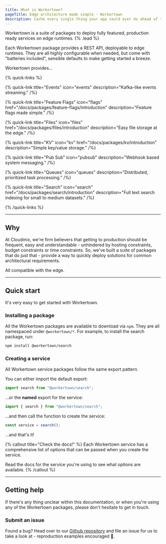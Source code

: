 ```yaml
---
title: What is Workertown?
pageTitle: Edge architecture made simple - Workertown
description: Cache every single thing your app could ever do ahead of time, so your code never even has to run at all.
---
```


Workertown is a suite of packages to deploy fully featured, production ready
services on edge runtimes. {% .lead %}

Each Workertown package provides a REST API, deployable to edge runtimes. They
are all highly configurable when needed, but come with "batteries included",
sensible defaults to make getting started a breeze.

Workertown provides...

{% quick-links %}

{% quick-link title="Events" icon="events" description="Kafka-like events streaming." /%}

{% quick-link title="Feature Flags" icon="flags" href="/docs/packages/feature-flags/introduction" description="Feature flags made simple." /%}

{% quick-link title="Files" icon="files" href="/docs/packages/files/introduction" description="Easy file storage at the edge." /%}

{% quick-link title="KV" icon="kv" href="/docs/packages/kv/introduction" description="Simple key/value storage." /%}

{% quick-link title="Pub Sub" icon="pubsub" description="Webhook based system messaging." /%}

{% quick-link title="Queues" icon="queues" description="Distributed, prioritized task processing." /%}

{% quick-link title="Search" icon="search" href="/docs/packages/search/introduction" description="Full text search indexing for small to medium datasets." /%}

{% /quick-links %}

---

## Why

At Cloudmix, we're firm believers that getting to production should be frequent,
easy and understandable - unhindered by hosting constraints, budget constraints
or time constraints. So, we've built a suite of packages that do just that -
provide a way to quickly deploy solutions for common architectural requirements.

All compatible with the edge.

---

## Quick start

It's very easy to get started with Workertown.

### Installing a package

All the Workertown packages are available to download via `npm`. They are all
namespaced under `@workertown/*`. For example, to install the search package,
run:

```bash
npm install @workertown/search
```

### Creating a service

All Workertown service packages follow the same export pattern.

You can either import the default export:

```ts
import search from "@workertown/search";
```

...or the **named** export for the service:

```ts
import { search } from "@workertown/search";
```

...and then call the function to create the service:

```ts
const service = search();
```

...and that's it!

{% callout title="Check the docs!" %}
Each Workertown service has a comprehensive list of options that can be passed
when you create the service.

Read the docs for the service you're using to see what options are available.
{% /callout %}

---

## Getting help

If there's any thing unclear within this documentation, or when you're using
any of the Workertown packages, please don't hesitate to get in touch.

### Submit an issue

Found a bug? Head over to our
[Github repository](https://github.com/cloudmix-dev/workertown) and file an
issue for us to take a look at - reproduction examples encouraged 🙏.

